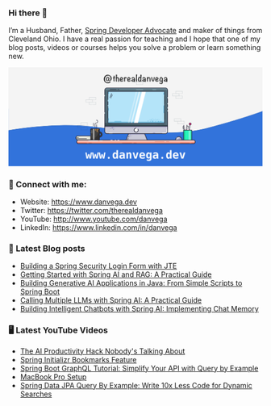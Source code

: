 ### Hi there 👋

I’m a Husband, Father, [Spring Developer Advocate](https://tanzu.vmware.com/developer/advocates/) and maker of things from Cleveland Ohio. I have a real passion for teaching and I hope that one of my blog posts, videos or courses helps you solve a problem or learn something new.

![Profile Header](./github_profile_header.png)

### 🤝 Connect with me:

- Website: https://www.danvega.dev
- Twitter: https://twitter.com/therealdanvega
- YouTube: http://www.youtube.com/danvega
- LinkedIn: https://www.linkedin.com/in/danvega

### 📝 Latest Blog posts

<!-- BLOG-POST-LIST:START -->
- [Building a Spring Security Login Form with JTE](/blog/2024/10/24/spring-boot-oauth-demo)
- [Getting Started with Spring AI and RAG: A Practical Guide](/blog/2024/10/22/getting-started-with-spring-ai-rag)
- [Building Generative AI Applications in Java: From Simple Scripts to Spring Boot](/blog/2024/10/15/ai-java-developers)
- [Calling Multiple LLMs with Spring AI: A Practical Guide](/blog/2024/10/14/spring-ai-multiple-llms)
- [Building Intelligent Chatbots with Spring AI: Implementing Chat Memory](/blog/2024/10/11/spring-ai-chat-memory)
<!-- BLOG-POST-LIST:END -->

### 🖥 Latest YouTube Videos

<!-- YOUTUBE:START -->
- [The AI Productivity Hack Nobody&#39;s Talking About](https://www.youtube.com/watch?v=bexmnv-l8ps)
- [Spring Initializr Bookmarks Feature](https://www.youtube.com/watch?v=EIUNHt7rZzs)
- [Spring Boot GraphQL Tutorial: Simplify Your API with Query by Example](https://www.youtube.com/watch?v=J8vC8RflPPY)
- [MacBook Pro Setup](https://www.youtube.com/watch?v=t8ry7PkYe6M)
- [Spring Data JPA Query By Example: Write 10x Less Code for Dynamic Searches](https://www.youtube.com/watch?v=NGVWHdGNbiI)
<!-- YOUTUBE:END -->
